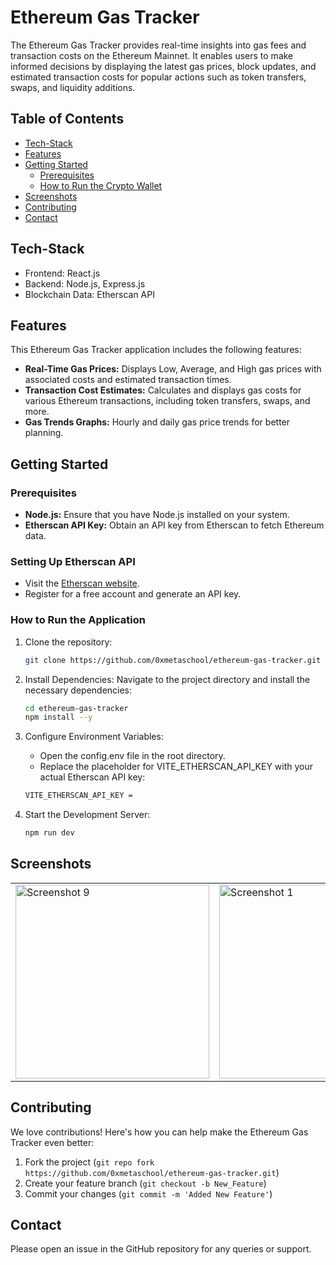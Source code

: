 # Ethereum Gas Tracker
The Ethereum Gas Tracker provides real-time insights into gas fees and transaction costs on the Ethereum Mainnet. It enables users to make informed decisions by displaying the latest gas prices, block updates, and estimated transaction costs for popular actions such as token transfers, swaps, and liquidity additions.



## Table of Contents

- [Tech-Stack](#tech-stack)
- [Features](#features)
- [Getting Started](#getting-started)
    - [Prerequisites](#prerequisites)
    - [How to Run the Crypto Wallet](#how-to-run-the-application)
- [Screenshots](#screenshots)
- [Contributing](#contributing)
- [Contact](#contact)

## Tech-Stack
- Frontend: React.js
- Backend: Node.js, Express.js
- Blockchain Data: Etherscan API

## Features
This Ethereum Gas Tracker application includes the following features:
- **Real-Time Gas Prices:** Displays Low, Average, and High gas prices with associated costs and estimated transaction times.
- **Transaction Cost Estimates:** Calculates and displays gas costs for various Ethereum transactions, including token transfers, swaps, and more.
- **Gas Trends Graphs:** Hourly and daily gas price trends for better planning.

## Getting Started
### Prerequisites
- **Node.js:** Ensure that you have Node.js installed on your system.
- **Etherscan API Key:** Obtain an API key from Etherscan to fetch Ethereum data.

### Setting Up Etherscan API 
- Visit the [Etherscan website](https://docs.etherscan.io/getting-started/viewing-api-usage-statistics).
- Register for a free account and generate an API key.


### How to Run the Application
1. Clone the repository:
    ```bash
    git clone https://github.com/0xmetaschool/ethereum-gas-tracker.git
    ```
2. Install Dependencies: Navigate to the project directory and install the necessary dependencies:
    ```bash
    cd ethereum-gas-tracker
    npm install --y
    ```
3. Configure Environment Variables:
     - Open the config.env file in the root directory.
     - Replace the placeholder for VITE_ETHERSCAN_API_KEY with your actual Etherscan API key:
   ```bash
   VITE_ETHERSCAN_API_KEY = 
    ```

4. Start the Development Server:
    ```bash
    npm run dev
    ```

## Screenshots

<table>
  <tr>
    <td><img src="https://github.com/user-attachments/assets/a9bbada9-1134-4eb5-8334-bc634f11fde4" alt="Screenshot 9" width="310"></td>
    <td><img src="https://github.com/user-attachments/assets/1b1b8002-e426-4cc1-b7e1-fd60ece29570" alt="Screenshot 1" width="310"></td>
    <td><img src="https://github.com/user-attachments/assets/59e50793-f911-4c2d-af30-a1f4766fa046" alt="Screenshot 2" width="310"></td>
  </tr>
</table>


## Contributing

We love contributions! Here's how you can help make the Ethereum Gas Tracker even better:

1. Fork the project (`git repo fork https://github.com/0xmetaschool/ethereum-gas-tracker.git`)
2. Create your feature branch (`git checkout -b New_Feature`)
3. Commit your changes (`git commit -m 'Added New Feature'`)

## Contact

Please open an issue in the GitHub repository for any queries or support.
